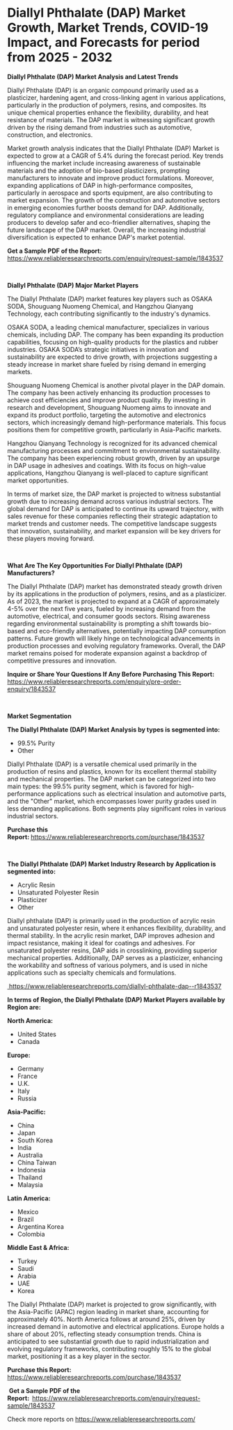 <p><h1>Diallyl Phthalate (DAP) Market Growth, Market Trends, COVID-19 Impact, and Forecasts for period from 2025 - 2032</h1></p><p><strong>Diallyl Phthalate (DAP) Market Analysis and Latest Trends</strong></p>
<p><p>Diallyl Phthalate (DAP) is an organic compound primarily used as a plasticizer, hardening agent, and cross-linking agent in various applications, particularly in the production of polymers, resins, and composites. Its unique chemical properties enhance the flexibility, durability, and heat resistance of materials. The DAP market is witnessing significant growth driven by the rising demand from industries such as automotive, construction, and electronics.</p><p>Market growth analysis indicates that the Diallyl Phthalate (DAP) Market is expected to grow at a CAGR of 5.4% during the forecast period. Key trends influencing the market include increasing awareness of sustainable materials and the adoption of bio-based plasticizers, prompting manufacturers to innovate and improve product formulations. Moreover, expanding applications of DAP in high-performance composites, particularly in aerospace and sports equipment, are also contributing to market expansion. The growth of the construction and automotive sectors in emerging economies further boosts demand for DAP. Additionally, regulatory compliance and environmental considerations are leading producers to develop safer and eco-friendlier alternatives, shaping the future landscape of the DAP market. Overall, the increasing industrial diversification is expected to enhance DAP's market potential.</p></p>
<p><strong>Get a Sample PDF of the Report:&nbsp;</strong> <a href="https://www.reliableresearchreports.com/enquiry/request-sample/1843537?utm_campaign=2665&utm_medium=2&utm_source=Github&utm_content=ia&utm_term=03042025&utm_id=diallyl-phthalate-dap">https://www.reliableresearchreports.com/enquiry/request-sample/1843537</a></p>
<p>&nbsp;</p>
<p><strong>Diallyl Phthalate (DAP) Major Market Players</strong></p>
<p><p>The Diallyl Phthalate (DAP) market features key players such as OSAKA SODA, Shouguang Nuomeng Chemical, and Hangzhou Qianyang Technology, each contributing significantly to the industry's dynamics.</p><p>OSAKA SODA, a leading chemical manufacturer, specializes in various chemicals, including DAP. The company has been expanding its production capabilities, focusing on high-quality products for the plastics and rubber industries. OSAKA SODA’s strategic initiatives in innovation and sustainability are expected to drive growth, with projections suggesting a steady increase in market share fueled by rising demand in emerging markets.</p><p>Shouguang Nuomeng Chemical is another pivotal player in the DAP domain. The company has been actively enhancing its production processes to achieve cost efficiencies and improve product quality. By investing in research and development, Shouguang Nuomeng aims to innovate and expand its product portfolio, targeting the automotive and electronics sectors, which increasingly demand high-performance materials. This focus positions them for competitive growth, particularly in Asia-Pacific markets.</p><p>Hangzhou Qianyang Technology is recognized for its advanced chemical manufacturing processes and commitment to environmental sustainability. The company has been experiencing robust growth, driven by an upsurge in DAP usage in adhesives and coatings. With its focus on high-value applications, Hangzhou Qianyang is well-placed to capture significant market opportunities.</p><p>In terms of market size, the DAP market is projected to witness substantial growth due to increasing demand across various industrial sectors. The global demand for DAP is anticipated to continue its upward trajectory, with sales revenue for these companies reflecting their strategic adaptation to market trends and customer needs. The competitive landscape suggests that innovation, sustainability, and market expansion will be key drivers for these players moving forward.</p></p>
<p>&nbsp;</p>
<p><strong>What Are The Key Opportunities For Diallyl Phthalate (DAP) Manufacturers?</strong></p>
<p><p>The Diallyl Phthalate (DAP) market has demonstrated steady growth driven by its applications in the production of polymers, resins, and as a plasticizer. As of 2023, the market is projected to expand at a CAGR of approximately 4-5% over the next five years, fueled by increasing demand from the automotive, electrical, and consumer goods sectors. Rising awareness regarding environmental sustainability is prompting a shift towards bio-based and eco-friendly alternatives, potentially impacting DAP consumption patterns. Future growth will likely hinge on technological advancements in production processes and evolving regulatory frameworks. Overall, the DAP market remains poised for moderate expansion against a backdrop of competitive pressures and innovation.</p></p>
<p><strong>Inquire or Share Your Questions If Any Before Purchasing This Report:</strong> <a href="https://www.reliableresearchreports.com/enquiry/pre-order-enquiry/1843537?utm_campaign=2665&utm_medium=2&utm_source=Github&utm_content=ia&utm_term=03042025&utm_id=diallyl-phthalate-dap">https://www.reliableresearchreports.com/enquiry/pre-order-enquiry/1843537</a></p>
<p>&nbsp;</p>
<p><strong>Market Segmentation</strong></p>
<p><strong>The Diallyl Phthalate (DAP) Market Analysis by types is segmented into:</strong></p>
<p><ul><li>99.5% Purity</li><li>Other</li></ul></p>
<p><p>Diallyl Phthalate (DAP) is a versatile chemical used primarily in the production of resins and plastics, known for its excellent thermal stability and mechanical properties. The DAP market can be categorized into two main types: the 99.5% purity segment, which is favored for high-performance applications such as electrical insulation and automotive parts, and the "Other" market, which encompasses lower purity grades used in less demanding applications. Both segments play significant roles in various industrial sectors.</p></p>
<p><strong>Purchase this Report:&nbsp;</strong><a href="https://www.reliableresearchreports.com/purchase/1843537?utm_campaign=2665&utm_medium=2&utm_source=Github&utm_content=ia&utm_term=03042025&utm_id=diallyl-phthalate-dap">https://www.reliableresearchreports.com/purchase/1843537</a></p>
<p>&nbsp;</p>
<p><strong>The Diallyl Phthalate (DAP) Market Industry Research by Application is segmented into:</strong></p>
<p><ul><li>Acrylic Resin</li><li>Unsaturated Polyester Resin</li><li>Plasticizer</li><li>Other</li></ul></p>
<p><p>Diallyl phthalate (DAP) is primarily used in the production of acrylic resin and unsaturated polyester resin, where it enhances flexibility, durability, and thermal stability. In the acrylic resin market, DAP improves adhesion and impact resistance, making it ideal for coatings and adhesives. For unsaturated polyester resins, DAP aids in crosslinking, providing superior mechanical properties. Additionally, DAP serves as a plasticizer, enhancing the workability and softness of various polymers, and is used in niche applications such as specialty chemicals and formulations.</p></p>
<p><a href="https://www.reliableresearchreports.com/diallyl-phthalate-dap--r1843537?utm_campaign=2665&utm_medium=2&utm_source=Github&utm_content=ia&utm_term=03042025&utm_id=diallyl-phthalate-dap">&nbsp;https://www.reliableresearchreports.com/diallyl-phthalate-dap--r1843537</a></p>
<p><strong>In terms of Region, the Diallyl Phthalate (DAP) Market Players available by Region are:</strong></p>
<p>
    <p> <strong> North America: </strong>
        <ul>
            <li>United States</li>
            <li>Canada</li>
        </ul>
        </p> 
    <p> <strong> Europe: </strong>
        <ul>
            <li>Germany</li>
            <li>France</li>
            <li>U.K.</li>
            <li>Italy</li>
            <li>Russia</li>
        </ul>
        </p> 
    <p> <strong> Asia-Pacific: </strong>
        <ul>
            <li>China</li>
            <li>Japan</li>
            <li>South Korea</li>
            <li>India</li>
            <li>Australia</li>
            <li>China Taiwan</li>
            <li>Indonesia</li>
            <li>Thailand</li>
            <li>Malaysia</li>
        </ul>
        </p> 
    <p> <strong> Latin America: </strong>
        <ul>
            <li>Mexico</li>
            <li>Brazil</li>
            <li>Argentina Korea</li>
            <li>Colombia</li>
        </ul>
        </p> 
    <p> <strong> Middle East & Africa: </strong>
        <ul>
            <li>Turkey</li>
            <li>Saudi</li>
            <li>Arabia</li>
            <li>UAE</li>
            <li>Korea</li>
        </ul>
    </p>
    </p>
<p><p>The Diallyl Phthalate (DAP) market is projected to grow significantly, with the Asia-Pacific (APAC) region leading in market share, accounting for approximately 40%. North America follows at around 25%, driven by increased demand in automotive and electrical applications. Europe holds a share of about 20%, reflecting steady consumption trends. China is anticipated to see substantial growth due to rapid industrialization and evolving regulatory frameworks, contributing roughly 15% to the global market, positioning it as a key player in the sector.</p></p>
<p><strong>Purchase this Report: </strong><a href="https://www.reliableresearchreports.com/purchase/1843537?utm_campaign=2665&utm_medium=2&utm_source=Github&utm_content=ia&utm_term=03042025&utm_id=diallyl-phthalate-dap">https://www.reliableresearchreports.com/purchase/1843537</a></p>
<p>&nbsp;<strong>Get a Sample PDF of the Report:&nbsp;&nbsp;</strong><a href="https://www.reliableresearchreports.com/enquiry/request-sample/1843537?utm_campaign=2665&utm_medium=2&utm_source=Github&utm_content=ia&utm_term=03042025&utm_id=diallyl-phthalate-dap">https://www.reliableresearchreports.com/enquiry/request-sample/1843537</a></p>
<p><strong></strong></p>
<p>Check more reports on <a href="https://www.reliableresearchreports.com/?utm_campaign=2665&utm_medium=2&utm_source=Github&utm_content=ia&utm_term=03042025&utm_id=diallyl-phthalate-dap">https://www.reliableresearchreports.com/</a></p>